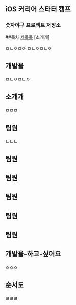 ## iOS 커리어 스타터 캠프

### 숫자야구 프로젝트 저장소


##목차
[제목목](#개발을-하고-싶어요)
[소개개]

ㅁㄴㅇㅁㅇ
ㅁㄴㅇㅁㄴㅇ

## 개발을

ㅁㄴㅇㅁㄴㅇ

## 소개개

ㅁㅁㅁ

## 팀원
ㄴㄴㄴ
## 팀원

## 팀원

## 팀원

## 팀원

## 팀원

## 개발을-하고-싶어요
ㅇㅇㅇ

## 순서도
ㄹㄹㄹ
